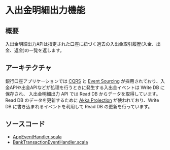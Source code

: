 # 入出金明細出力機能

## 概要
入出金明細出力APIは指定された口座に紐づく過去の入出金取引履歴(入金、出金、返金)の一覧を返します。

## アーキテクチャ
銀行口座アプリケーションでは [CQRS](https://docs.microsoft.com/en-us/azure/architecture/patterns/cqrs) と
[Event Sourcing](https://doc.akka.io/docs/akka/current/typed/persistence.html)
が採用されており、入金APIや出金APIなどが処理を行うときに発生する入出金イベントは Write DB に保存され、
入出金明細出力 API では Read DB からデータを取得しています。
Read DB のデータを更新するために
[Akka Projection](https://doc.akka.io/docs/akka-projection/current/overview.html)
が使われており、Write DB に書き込まれるイベントを利用して Read DB の更新を行っています。

## ソースコード
* [AppEventHandler.scala](../../app/application/src/main/scala/myapp/application/projection/AppEventHandler.scala)
* [BankTransactionEventHandler.scala](../../app/application/src/main/scala/myapp/application/projection/transaction/BankTransactionEventHandler.scala)
